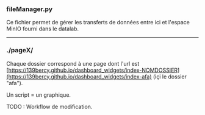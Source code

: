 ### fileManager.py

Ce fichier permet de gérer les transferts de données entre ici et l'espace MinIO fourni dans le datalab.

-----------------------------------

### ./pageX/

Chaque dossier correspond à une page dont l'url est [https://139bercy.github.io/dashboard_widgets/index-NOMDOSSIER](https://139bercy.github.io/dashboard_widgets/index-afa) (içi le dossier "afa").

Un script = un graphique.

TODO : Workflow de modification.
